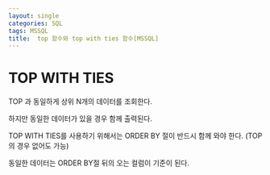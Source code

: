 ```yaml
---
layout: single
categories: SQL
tags: MSSQL
title:  top 함수와 top with ties 함수[MSSQL]
---
```

# TOP WITH TIES
TOP 과 동일하게 상위 N개의 데이터를 조회한다.

하지만 동일한 데이터가 있을 경우 함께 출력된다. 

 

TOP WITH TIES를 사용하기 위해서는 ORDER BY 절이 반드시 함께 와야 한다. (TOP의 경우 없어도 가능)

동일한 데이터는 ORDER BY절 뒤의 오는 컬럼이 기준이 된다.

